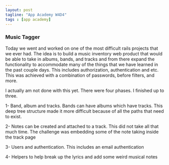 ```yaml
---
layout: post
tagline: "App Academy W4D4"
tags : [app academy]
---
```



### Music Tagger

Today we went and worked on one of the most difficult rails projects that we ever had. The idea is to build a music inventory web product that would be able to take in albums, bands, and tracks and from there expand the functionality to accommodate many of the things that we have learned in the past couple days. This includes authorization, authentication and etc. This was achieved with a combination of passwords, before filters, and more.

I actually am not done with this yet. There were four phases. I finished up to three.

1- Band, album and tracks. Bands can have albums which have tracks. This deep tree structure made it more difficult because of all the paths that need to exist.

2- Notes can be created and attached to a track. This did not take all that much time. The challenge was embedding some of the note taking inside the track page

3- Users and authentication. This includes an email authentication

4- Helpers to help break up the lyrics and add some weird musical notes